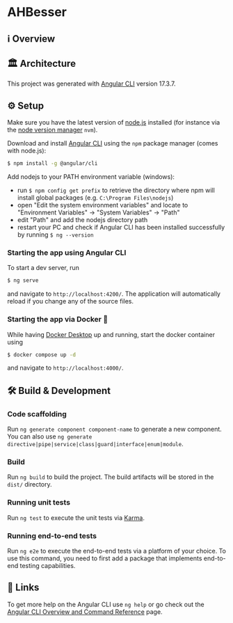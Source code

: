 # AHBesser

## ℹ️ Overview

## 🏛 Architecture

This project was generated with [Angular CLI](https://github.com/angular/angular-cli) version 17.3.7.

## ⚙️ Setup

Make sure you have the latest version of [node.js](https://nodejs.org/en) installed (for instance via the [node version manager](https://github.com/nvm-sh/nvm) `nvm`).

Download and install [Angular CLI](https://v17.angular.io/cli) using the `npm` package manager (comes with node.js):
```bash
$ npm install -g @angular/cli
```
Add nodejs to your PATH environment variable (windows):
- run `$ npm config get prefix` to retrieve the directory where npm will install global packages (e.g. `C:\Program Files\nodejs`)
- open "Edit the system environment variables" and locate to "Environment Variables" -> "System Variables" -> "Path"
- edit "Path" and add the nodejs directory path
- restart your PC and check if Angular CLI has been installed successfully by running `$ ng --version`

### Starting the app using Angular CLI 

To start a dev server, run 
```bash
$ ng serve
```
and navigate to `http://localhost:4200/`. The application will automatically reload if you change any of the source files.

### Starting the app via Docker 🐋

While having [Docker Desktop](https://www.docker.com/products/docker-desktop/) up and running, start the docker container using
```bash
$ docker compose up -d
```
and navigate to `http://localhost:4000/`.

## 🛠️ Build & Development

### Code scaffolding

Run `ng generate component component-name` to generate a new component. You can also use `ng generate directive|pipe|service|class|guard|interface|enum|module`.

### Build

Run `ng build` to build the project. The build artifacts will be stored in the `dist/` directory.

### Running unit tests

Run `ng test` to execute the unit tests via [Karma](https://karma-runner.github.io).

### Running end-to-end tests

Run `ng e2e` to execute the end-to-end tests via a platform of your choice. To use this command, you need to first add a package that implements end-to-end testing capabilities.

## 🔗 Links

To get more help on the Angular CLI use `ng help` or go check out the [Angular CLI Overview and Command Reference](https://angular.io/cli) page.
